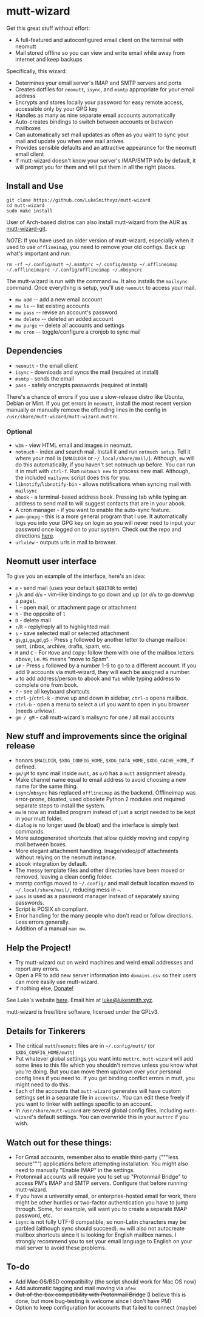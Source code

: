 # mutt-wizard

Get this great stuff without effort:

- A full-featured and autoconfigured email client on the terminal with neomutt
- Mail stored offline so you can view and write email while away from internet and keep backups

Specifically, this wizard:

- Determines your email server's IMAP and SMTP servers and ports
- Creates dotfiles for `neomutt`, `isync`, and `msmtp` appropriate for your email address
- Encrypts and stores locally your password for easy remote access, accessible only by your GPG key
- Handles as many as nine separate email accounts automatically
- Auto-creates bindings to switch between accounts or between mailboxes
- Can automatically set mail updates as often as you want to sync your mail and update you when new mail arrives
- Provides sensible defaults and an attractive appearance for the neomutt email client
- If mutt-wizard doesn't know your server's IMAP/SMTP info by default, it will prompt you for them and will put them in all the right places.

## Install and Use

```
git clone https://github.com/LukeSmithxyz/mutt-wizard
cd mutt-wizard
sudo make install
```

User of Arch-based distros can also install mutt-wizard from the AUR as [mutt-wizard-git](https://aur.archlinux.org/packages/mutt-wizard-git/).

*NOTE:* If you have used an older version of mutt-wizard, especially when it used to use `offlineimap`, you need to remove your old configs.
Back up what's important and run:

```
rm -rf ~/.config/mutt ~/.msmtprc ~/.config/msmtp ~/.offlineimap ~/.offlineimaprc ~/.config/offlineimap ~/.mbsyncrc
```

The mutt-wizard is run with the command `mw`.
It also installs the `mailsync` command.
Once everything is setup, you'll use `neomutt` to access your mail.

- `mw add` -- add a new email account
- `mw ls` -- list existing accounts
- `mw pass` -- revise an account's password
- `mw delete` -- deleted an added account
- `mw purge` -- delete all accounts and settings
- `mw cron` -- toggle/configure a cronjob to sync mail

## Dependencies

- `neomutt` - the email client
- `isync` - downloads and syncs the mail (required at install)
- `msmtp` - sends the email
- `pass` - safely encrypts passwords (required at install)

There's a chance of errors if you use a slow-release distro like Ubuntu, Debian or Mint.
If you get errors in `neomutt`, install the most recent version manually or manually remove the offending lines in the config in `/usr/share/mutt-wizard/mutt-wizard.muttrc`.

### Optional

- `w3m` - view HTML email and images in neomutt.
- `notmuch` - index and search mail.
  Install it and run `notmuch setup`.
  Tell it where your mail is (`$MAILDIR` or `~/.local/share/mail/`).
  Although, `mw` will do this automatically, if you haven't set notmuch up before.
  You can run it in mutt with `ctrl-f`.
  Run `notmuch new` to process new mail.
  Although, the included `mailsync` script does this for you.
- `libnotify`/`libnotify-bin` - allows notifications when syncing mail with `mailsync`
- `abook` - a terminal-based address book.
  Pressing tab while typing an address to send mail to will suggest contacts that are in your abook.
- A cron manager - if you want to enable the auto-sync feature.
- `pam-gnupg` - this is a more general program that I use.
  It automatically logs you into your GPG key on login so you will never need to input your password once logged on to your system.
  Check out the repo and directions [here](https://github.com/cruegge/pam-gnupg).
- `urlview` - outputs urls in mail to browser.

## Neomutt user interface

To give you an example of the interface, here's an idea:

- `m` - send mail (uses your default `$EDITOR` to write)
- `j`/`k` and `d`/`u` - vim-like bindings to go down and up (or `d`/`u` to go down/up a page).
- `l` - open mail, or attachment page or attachment
- `h` - the opposite of `l`
- `D` - delete mail
- `r`/`R` - reply/reply all to highlighted mail
- `s` - save selected mail or selected attachment
- `gs`,`gi`,`ga`,`gd`,`gS` - Press `g` followed by another letter to change mailbox: `s`ent, `i`nbox, `a`rchive, `d`rafts, `S`pam, etc.
- `M` and `C` - For `M`ove and `C`opy: follow them with one of the mailbox letters above, i.e. `MS` means "move to Spam".
- `i#` - Press `i` followed by a number 1-9 to go to a different account.
  If you add 9 accounts via mutt-wizard, they will each be assigned a number.
- `a` to add address/person to abook and `Tab` while typing address to complete one from book.
- `?` - see all keyboard shortcuts
- `ctrl-j`/`ctrl-k` - move up and down in sidebar, `ctrl-o` opens mailbox.
- `ctrl-b` - open a menu to select a url you want to open in you browser (needs urlview).
- `gm / gM` - call mutt-wizard's mailsync for one / all mail accounts

## New stuff and improvements since the original release

- honors `$MAILDIR`, `$XDG_CONFIG_HOME`, `$XDG_DATA_HOME`, `$XDG_CACHE_HOME`, if defined.
- `gm/gM` to sync mail inside `mutt`, as `o/O` has a `mutt` assignment already.
- Make channel name equal to email address to avoid choosing a new name for the same thing.
- `isync`/`mbsync` has replaced `offlineimap` as the backend.
  Offlineimap was error-prone, bloated, used obsolete Python 2 modules and required separate steps to install the system.
- `mw` is now an installed program instead of just a script needed to be kept in your mutt folder.
- `dialog` is no longer used (le bloat) and the interface is simply text commands.
- More autogenerated shortcuts that allow quickly moving and copying mail between boxes.
- More elegant attachment handling.
  Image/video/pdf attachments without relying on the neomutt instance.
- abook integration by default.
- The messy template files and other directories have been moved or removed, leaving a clean config folder.
- msmtp configs moved to `~/.config/` and mail default location moved to `~/.local/share/mail/`, reducing mess in `~`.
- `pass` is used as a password manager instead of separately saving passwords.
- Script is POSIX sh compliant.
- Error handling for the many people who don't read or follow directions.
  Less errors generally.
- Addition of a manual `man mw`.

## Help the Project!

- Try mutt-wizard out on weird machines and weird email addresses and report any errors.
- Open a PR to add new server information into `domains.csv` so their users can more easily use mutt-wizard.
- If nothing else, [Donate!](https://paypal.me/LukeMSmith)

See Luke's website [here](https://lukesmith.xyz).
Email him at [luke@lukesmith.xyz](mailto:luke@lukesmith.xyz).

mutt-wizard is free/libre software, licensed under the GPLv3.

## Details for Tinkerers

- The critical `mutt`/`neomutt` files are in `~/.config/mutt/` (or `$XDG_CONFIG_HOME/mutt`)
- Put whatever global settings you want into `muttrc`.
  `mutt-wizard` will add some lines to this file which you shouldn't remove unless you know what you're doing.
  But you can move them up/down over your personal config lines if you need to.
  If you get binding conflict errors in mutt, you might need to do this.
- Each of the accounts that `mutt-wizard` generates will have custom settings set in a separate file in `accounts/`.
  You can edit these freely if you want to tinker with settings specific to an account.
- In `/usr/share/mutt-wizard` are several global config files, including `mutt-wizard`'s default settings.
  You can overwride this in your `muttrc` if you wish.

## Watch out for these things:

- For Gmail accounts, remember also to enable third-party ("""less secure""") applications before attempting installation.
  You might also need to manually "Enable IMAP" in the settings.
- Protonmail accounts will require you to set up "Protonmail Bridge" to access PM's IMAP and SMTP servers.
  Configure that before running mutt-wizard.
- If you have a university email, or enterprise-hosted email for work, there might be other hurdles or two-factor authentication you have to jump through.
  Some, for example, will want you to create a separate IMAP password, etc.
- `isync` is not fully UTF-8 compatible, so non-Latin characters may be garbled (although sync should succeed).
  `mw` will also not autocreate mailbox shortcuts since it is looking for English mailbox names.
  I strongly recommend you to set your email language to English on your mail server to avoid these problems.

## To-do

- Add ~~Mac OS~~/BSD compatibility (the script should work for Mac OS now)
- Add automatic tagging and mail moving via `afew`
- ~~Out-of-the-box compatibility with Protonmail Bridge~~ (I believe this is done, but more bug-testing is welcome since I don't have PM)
- Option to keep configuration for accounts that failed to connect (maybe)
